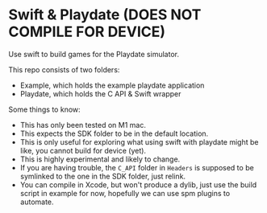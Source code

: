 # Swift & Playdate (DOES NOT COMPILE FOR DEVICE)

Use swift to build games for the Playdate simulator.

This repo consists of two folders:
- Example, which holds the example playdate application
- Playdate, which holds the C API & Swift wrapper

Some things to know:
- This has only been tested on M1 mac.
- This expects the SDK folder to be in the default location.
- This is only useful for exploring what using swift with playdate might be like, you cannot build for device (yet).
- This is highly experimental and likely to change.
- If you are having trouble, the `C_API` folder in `Headers` is supposed to be symlinked to the one in the SDK folder, just relink.
- You can compile in Xcode, but won't produce a dylib, just use the build script in example for now, hopefully we can use spm plugins to automate.